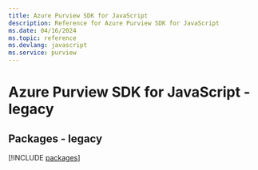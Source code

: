 ```yaml
---
title: Azure Purview SDK for JavaScript
description: Reference for Azure Purview SDK for JavaScript
ms.date: 04/16/2024
ms.topic: reference
ms.devlang: javascript
ms.service: purview
---
```

# Azure Purview SDK for JavaScript - legacy
## Packages - legacy
[!INCLUDE [packages](purview-index.md)]